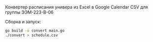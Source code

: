 Конвертер расписания универа из Excel в Google Calendar CSV для группы ЭЭМ-223-В-06

Сборка и запуск:

```bash
go build -o convert main.go
./convert > schedule.csv
```
